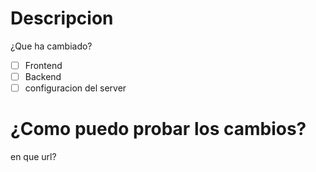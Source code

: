 # Descripcion
¿Que ha cambiado?
- [ ] Frontend
- [ ] Backend
- [ ] configuracion del server

# ¿Como puedo probar los cambios?
en que url? 
